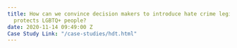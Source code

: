 ```yaml
---
title: How can we convince decision makers to introduce hate crime legislation that
  protects LGBTQ+ people?
date: 2020-11-14 09:49:00 Z
Case Study Link: "/case-studies/hdt.html"
---
```


